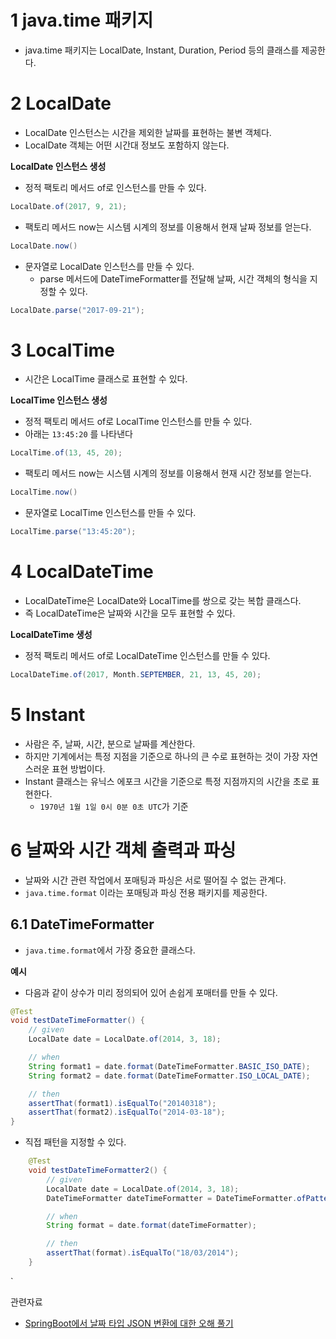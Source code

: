 # 1 java.time 패키지

- java.time 패키지는 LocalDate, Instant, Duration, Period 등의 클래스를 제공한다.



# 2 LocalDate

- LocalDate 인스턴스는 시간을 제외한 날짜를 표현하는 불변 객체다.
- LocalDate 객체는 어떤 시간대 정보도 포함하지 않는다.



**LocalDate 인스턴스 생성**

- 정적 팩토리 메서드 of로 인스턴스를 만들 수 있다.

```java
LocalDate.of(2017, 9, 21);
```

- 팩토리 메서드 now는 시스템 시계의 정보를 이용해서 현재 날짜 정보를 얻는다.

```java
LocalDate.now()
```

- 문자열로 LocalDate 인스턴스를 만들 수 있다.
  - parse 메서드에 DateTimeFormatter를 전달해 날짜, 시간 객체의 형식을 지정할 수 있다.

```java
LocalDate.parse("2017-09-21");
```



# 3 LocalTime

- 시간은 LocalTime 클래스로 표현할 수 있다.



**LocalTime 인스턴스 생성**

- 정적 팩토리 메서드 of로 LocalTime 인스턴스를 만들 수 있다.
- 아래는 `13:45:20` 를 나타낸다

```java
LocalTime.of(13, 45, 20);
```

- 팩토리 메서드 now는 시스템 시계의 정보를 이용해서 현재 시간 정보를 얻는다.

```java
LocalTime.now()
```

- 문자열로 LocalTime 인스턴스를 만들 수 있다.

````java
LocalTime.parse("13:45:20");
````



# 4 LocalDateTime

- LocalDateTime은 LocalDate와 LocalTime를 쌍으로 갖는 복합 클래스다.
- 즉 LocalDateTime은 날짜와 시간을 모두 표현할 수 있다.



**LocalDateTime 생성**

- 정적 팩토리 메서드 of로 LocalDateTime 인스턴스를 만들 수 있다.

```java
LocalDateTime.of(2017, Month.SEPTEMBER, 21, 13, 45, 20);
```



# 5 Instant

- 사람은 주, 날짜, 시간, 분으로 날짜를 계산한다.
- 하지만 기계에서는 특정 지점을 기준으로 하나의 큰 수로 표현하는 것이 가장 자연스러운 표현 방법이다.
- Instant 클래스는 유닉스 에포크 시간을 기준으로 특정 지점까지의 시간을 초로 표현한다.
  - `1970년 1월 1일 0시 0분 0초 UTC`가 기준



# 6 날짜와 시간 객체 출력과 파싱

- 날짜와 시간 관련 작업에서 포매팅과 파싱은 서로 떨어질 수 없는 관계다.
- `java.time.format` 이라는 포매팅과 파싱 전용 패키지를 제공한다.



## 6.1 DateTimeFormatter

- `java.time.format`에서 가장 중요한 클래스다.



**예시**

- 다음과 같이 상수가 미리 정의되어 있어 손쉽게 포매터를 만들 수 있다.

```java
@Test
void testDateTimeFormatter() {
    // given
    LocalDate date = LocalDate.of(2014, 3, 18);

    // when
    String format1 = date.format(DateTimeFormatter.BASIC_ISO_DATE);
    String format2 = date.format(DateTimeFormatter.ISO_LOCAL_DATE);

    // then
    assertThat(format1).isEqualTo("20140318");
    assertThat(format2).isEqualTo("2014-03-18");
}
```

- 직접 패턴을 지정할 수 있다.

```java
    @Test
    void testDateTimeFormatter2() {
        // given
        LocalDate date = LocalDate.of(2014, 3, 18);
        DateTimeFormatter dateTimeFormatter = DateTimeFormatter.ofPattern("dd/MM/yyyy");

        // when
        String format = date.format(dateTimeFormatter);

        // then
        assertThat(format).isEqualTo("18/03/2014");
    }
```



`

관련자료

- [SpringBoot에서 날짜 타입 JSON 변환에 대한 오해 풀기](https://jojoldu.tistory.com/361)